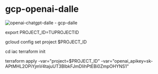 # gcp-openai-dalle

![openai-chatgpt-dalle - gcp-dalle](https://user-images.githubusercontent.com/2066453/236551441-765ddcaf-6048-47d6-b043-e1798bdcb308.png)

export PROJECT_ID=TUPROJECTID

gcloud config set project $PROJECT_ID

cd iac
terraform init

terraform apply -var="project=$PROJECT_ID" -var="openai_apikey=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"